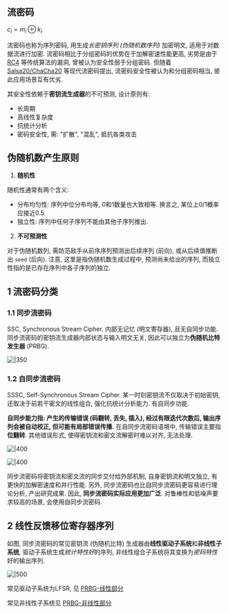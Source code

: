 ## 流密码

$c_{i}=m_{i}\oplus k_{i}$

流密码也称为序列密码, 用生成*长密钥序列 (伪随机数序列)* 加密明文, 适用于对数据流进行加密. 流密码相比于分组密码的优势在于加解密速性能更高, 劣势是由于 [RC4](流密码算法/RC4.md) 等传统算法的漏洞, 曾被认为安全性弱于分组密码. 但随着 [Salsa20/ChaCha20](流密码算法/Salsa20.md) 等现代流密码提出, 流密码安全性被认为和分组密码相当, 彼此应用场景互有优劣.

其安全性依赖于**密钥流生成器**的不可预测, 设计原则有:
- 长周期
- 高线性复杂度
- 抗统计分析
- 密码安全性, 需: "扩散", "混乱", 抵抗各类攻击

## 伪随机数产生原则

1. **随机性**

随机性通常有两个含义:
- 分布均匀性: 序列中位分布均等, 0和1数量也大致相等. 换言之, 某位上0/1概率应接近0.5.
- 独立性: 序列中任何子序列不能由其他子序列推出.

2.  **不可预测性**

对于伪随机数列, 需防范敌手从前序序列预测出后续序列 (前向), 或从后续值推断出 `seed` (后向). 注意, 这里是指伪随机数生成过程中, 预测尚未给出的序列, 而独立性指的是已存在序列中各子序列的独立.


## 1 流密码分类

### 1.1 同步流密码

SSC, Synchronous Stream Cipher. 内部无记忆 (明文寄存器), 且无自同步功能. 同步流密码的密钥流生成器内部状态与输入明文无关, 因此可以独立为**伪随机比特发生器** (PRBG).

![|350](../../../attach/密码学_同步流密码.png)

### 1.2 自同步流密码

SSSC, Self-Synchronous Stream Cipher. 某一时刻密钥流不仅取决于初始密钥, 还取决于前若干密文的线性组合, 强化抗统计分析能力. 有自同步功能. 

**自同步能力指: 产生的传输错误 (码翻转, 丢失, 插入), 经过有限迭代次数后, 输出序列会被自动校正, 但可能有局部错误传播.** 在自同步流密码语境中, 传输错误主要指**位翻转**. 其他错误形式, 使得密钥流和密文流解密时难以对齐, 无法处理.

![|400](../../../attach/密码学_异步流密码加密.png)

![|400](../../../attach/密码学_异步流密码解密.png)

同步流密码将密钥流和密文流的同步交付给外部机制, 自身密钥流和明文独立, 有更快的加解密速度和并行性能.  另外, 同步流密码也比自同步流密码更容易进行理论分析, 产出研究成果. 因此, **同步流密码实际应用更加广泛**. 对鲁棒性和低噪声要求较高的场景, 会使用自同步流密码.

## 2 线性反馈移位寄存器序列

如图, 同步流密码的常见密钥流 (伪随机比特) 生成器由**线性驱动子系统**和**非线性子系统**, 驱动子系统生成*统计特性好*的序列, 非线性组合子系统将其变换为*密码特性*好的输出序列. 

![|500](../../../attach/密码学_同步流密码状态机.png)

常见驱动子系统为LFSR, 见 [PRBG-线性部分](PRBG-线性部分.md)

常见非线性子系统见 [PRBG-非线性部分](PRBG-非线性部分.md)

